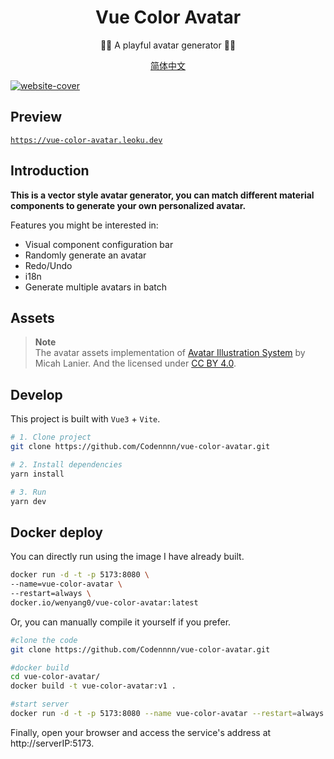 <div align="center">
  <h1>Vue Color Avatar</h1>

  <p>🧑‍🦱 A playful avatar generator 🧑‍🦳</p>

[简体中文](./README-CN.md)

</div>

<a href="https://vue-color-avatar.leoku.dev">
  <img src="./images/social-preview-1.png" alt="website-cover" />
</a>

## Preview

[`https://vue-color-avatar.leoku.dev`](https://vue-color-avatar.leoku.dev)

## Introduction

**This is a vector style avatar generator, you can match different material components to generate your own personalized avatar.**

Features you might be interested in:

- Visual component configuration bar
- Randomly generate an avatar
- Redo/Undo
- i18n
- Generate multiple avatars in batch

## Assets

> **Note**  
> The avatar assets implementation of [Avatar Illustration System](https://www.figma.com/community/file/829741575478342595) by Micah Lanier. And the licensed under [CC BY 4.0](https://creativecommons.org/licenses/by/4.0/).

## Develop

This project is built with `Vue3` + `Vite`.

```sh
# 1. Clone project
git clone https://github.com/Codennnn/vue-color-avatar.git

# 2. Install dependencies
yarn install

# 3. Run
yarn dev
```

## Docker deploy

You can directly run using the image I have already built.

```sh
docker run -d -t -p 5173:8080 \
--name=vue-color-avatar \
--restart=always \
docker.io/wenyang0/vue-color-avatar:latest

```

Or, you can manually compile it yourself if you prefer.

```sh
#clone the code
git clone https://github.com/Codennnn/vue-color-avatar.git

#docker build
cd vue-color-avatar/
docker build -t vue-color-avatar:v1 .

#start server
docker run -d -t -p 5173:8080 --name vue-color-avatar --restart=always vue-color-avatar:v1
```

Finally, open your browser and access the service's address at http://serverIP:5173.
